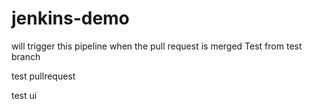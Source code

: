 # jenkins-demo
will trigger this pipeline when the pull request is merged
Test from test branch

test
pullrequest

test
ui





